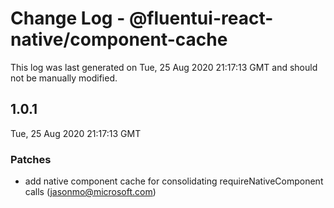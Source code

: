 # Change Log - @fluentui-react-native/component-cache

This log was last generated on Tue, 25 Aug 2020 21:17:13 GMT and should not be manually modified.

<!-- Start content -->

## 1.0.1

Tue, 25 Aug 2020 21:17:13 GMT

### Patches

- add native component cache for consolidating requireNativeComponent calls (jasonmo@microsoft.com)
